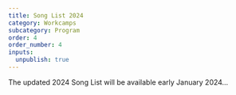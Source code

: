 ```yaml
---
title: Song List 2024
category: Workcamps
subcategory: Program
order: 4
order_number: 4
inputs:
  unpublish: true
---
```

The updated 2024 Song List will be available early January 2024…